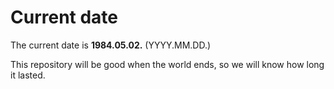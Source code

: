 # Current date

The current date is **1984.05.02.** (YYYY.MM.DD.)

This repository will be good when the world ends, so we will know how long it lasted.
